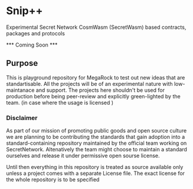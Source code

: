 # Snip++
Experimental Secret Network CosmWasm (SecretWasm) based contracts, packages and protocols

*** Coming Soon ***

## Purpose
This is playground repository for MegaRock to test out new ideas that are standartisable. All the projects will be of an experimental nature with low-maintanace and support. The projects here shouldn't be used for production before being peer-review and explicitly green-lighted by the team. (in case where the usage is licensed )

### Disclaimer
As part of our mission of promoting public goods and open source culture we are planning to be contributing the standards that gain adoption into a standard-containing repository maintained by the official team working on SecretNetwork. Altenatively the team might choose to maintain a standard ourselves and release it under permissive open sourse license. 

Until then everything in this repository is treated as source available only unless a project comes with a separate License file. The exact license for the whole repository is to be specified
